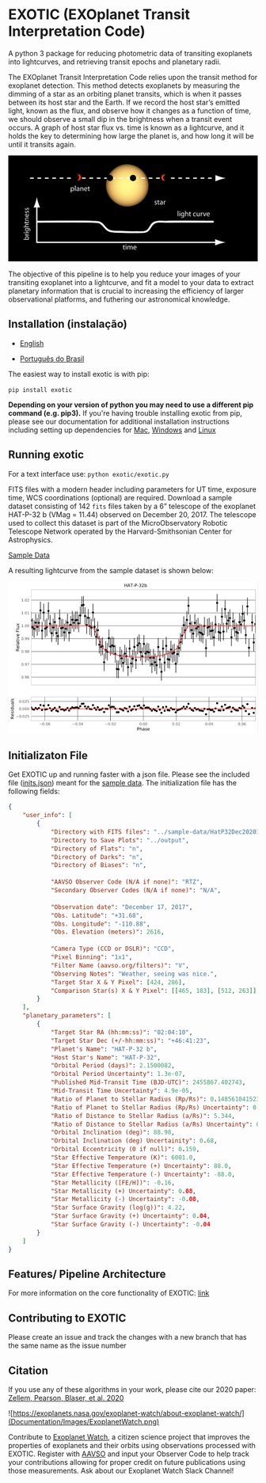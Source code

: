 # EXOTIC (EXOplanet Transit Interpretation Code)

A python 3 package for reducing photometric data of transiting exoplanets into lightcurves, and retrieving transit epochs and planetary radii.

The EXOplanet Transit Interpretation Code relies upon the transit method for exoplanet detection. This method detects exoplanets by measuring the dimming of a star as an orbiting planet transits, which is when it passes between its host star and the Earth. If we record the host star’s emitted light, known as the flux, and observe how it changes as a function of time, we should observe a small dip in the brightness when a transit event occurs. A graph of host star flux vs. time is known as a lightcurve, and it holds the key to determining how large the planet is, and how long it will be until it transits again.

![](Documentation/Images/transitsimple.jpg)

The objective of this pipeline is to help you reduce your images of your transiting exoplanet into a lightcurve, and fit a model to your data to extract planetary information that is crucial to increasing the efficiency of larger observational platforms, and futhering our astronomical knowledge.

## Installation (instalação)

- [English](Documentation/English)

- [Português do Brasil](Documentation/Brazilian_Portuguese)


The easiest way to install exotic is with pip: 

`pip install exotic`

**Depending on your version of python you may need to use a different pip command (e.g. pip3).** If you're having trouble installing exotic from pip, please see our documentation for additional installation instructions including setting up dependencies for [Mac](Documentation/English/EXOTIC-Installation-Instructions-for-Mac-Users.pdf), [Windows](Documentation/English/EXOTIC-Installation-Instructions-for-Windows-Users.pdf) and [Linux](exotic_installation_linux.sh)

## Running exotic

For a text interface use: `python exotic/exotic.py`

FITS files with a modern header including parameters for UT time, exposure time, WCS coordinations (optional) are required. Download a sample dataset consisting of 142 `fits` files taken by a 6” telescope of the exoplanet HAT-P-32 b (VMag = 11.44) observed on December 20, 2017. The telescope used to collect this dataset is part of the MicroObservatory Robotic Telescope Network operated by the Harvard-Smithsonian Center for Astrophysics.

[Sample Data](https://github.com/rzellem/EXOTIC_sampledata)

A resulting lightcurve from the sample dataset is shown below:

![](Documentation/Images/HAT-P-32bExample.png)

## Initializaton File

Get EXOTIC up and running faster with a json file. Please see the included file ([inits.json](inits.json)) meant for the [sample data](https://github.com/rzellem/EXOTIC_sampledata). The initialization file has the following fields: 

```json
{
    "user_info": [
        {
            "Directory with FITS files": "../sample-data/HatP32Dec202017",
            "Directory to Save Plots": "../output",
            "Directory of Flats": "n",
            "Directory of Darks": "n",
            "Directory of Biases": "n",

            "AAVSO Observer Code (N/A if none)": "RTZ",
            "Secondary Observer Codes (N/A if none)": "N/A",

            "Observation date": "December 17, 2017",
            "Obs. Latitude": "+31.68",
            "Obs. Longitude": "-110.88",
            "Obs. Elevation (meters)": 2616,

            "Camera Type (CCD or DSLR)": "CCD",
            "Pixel Binning": "1x1",
            "Filter Name (aavso.org/filters)": "V",
            "Observing Notes": "Weather, seeing was nice.",
            "Target Star X & Y Pixel": [424, 286],
            "Comparison Star(s) X & Y Pixel": [[465, 183], [512, 263]]
        }
    ],
    "planetary_parameters": [
        {
            "Target Star RA (hh:mm:ss)": "02:04:10",
            "Target Star Dec (+/-hh:mm:ss)": "+46:41:23",
            "Planet's Name": "HAT-P-32 b",
            "Host Star's Name": "HAT-P-32",
            "Orbital Period (days)": 2.1500082,
            "Orbital Period Uncertainty": 1.3e-07,
            "Published Mid-Transit Time (BJD-UTC)": 2455867.402743,
            "Mid-Transit Time Uncertainty": 4.9e-05,
            "Ratio of Planet to Stellar Radius (Rp/Rs)": 0.14856104152345367,
            "Ratio of Planet to Stellar Radius (Rp/Rs) Uncertainty": 0.004688608636917226,
            "Ratio of Distance to Stellar Radius (a/Rs)": 5.344,
            "Ratio of Distance to Stellar Radius (a/Rs) Uncertainty": 0.04,
            "Orbital Inclination (deg)": 88.98,
            "Orbital Inclination (deg) Uncertainity": 0.68,
            "Orbital Eccentricity (0 if null)": 0.159,
            "Star Effective Temperature (K)": 6001.0,
            "Star Effective Temperature (+) Uncertainty": 88.0,
            "Star Effective Temperature (-) Uncertainty": -88.0,
            "Star Metallicity ([FE/H])": -0.16,
            "Star Metallicity (+) Uncertainty": 0.08,
            "Star Metallicity (-) Uncertainty": -0.08,
            "Star Surface Gravity (log(g))": 4.22,
            "Star Surface Gravity (+) Uncertainty": 0.04,
            "Star Surface Gravity (-) Uncertainty": -0.04
        }
    ]
}
```




## Features/ Pipeline Architecture

For more information on the core functionality of EXOTIC: [link](Documentation/English/How-EXOTIC-Works.pdf)

## Contributing to EXOTIC

Please create an issue and track the changes with a new branch that has the same name as the issue number

## Citation
If you use any of these algorithms in your work, please cite our 2020 paper: [Zellem, Pearson, Blaser, et al. 2020](https://ui.adsabs.harvard.edu/abs/2020arXiv200309046Z/abstract) 

![https://exoplanets.nasa.gov/exoplanet-watch/about-exoplanet-watch/](Documentation/Images/ExoplanetWatch.png)

Contribute to [Exoplanet Watch](https://exoplanets.nasa.gov/exoplanet-watch/about-exoplanet-watch/), a citizen science project that improves the properties of exoplanets and their orbits using observations processed with EXOTIC. Register with [AAVSO](https://www.aavso.org/exoplanet-section) and input your Observer Code to help track your contributions allowing for proper credit on future publications using those measurements. Ask about our Exoplanet Watch Slack Channel!
